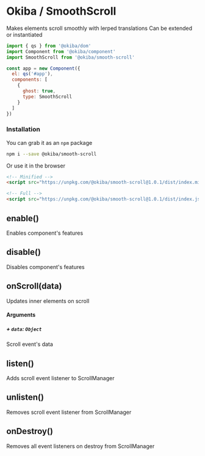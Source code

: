 

# Okiba / SmoothScroll
Makes elements scroll smoothly with lerped translations
Can be extended or instantiated




```javascript
import { qs } from '@okiba/dom'
import Component from '@okiba/component'
import SmoothScroll from '@okiba/smooth-scroll'

const app = new Component({
  el: qs('#app'),
  components: [
    {
      ghost: true,
      type: SmoothScroll
    }
  ]
})
```



### Installation

You can grab it as an `npm` package 
```bash
npm i --save @okiba/smooth-scroll
```

Or use it in the browser
```html
<!-- Minified -->
<script src="https://unpkg.com/@okiba/smooth-scroll@1.0.1/dist/index.min.js"></script>

<!-- Full -->
<script src="https://unpkg.com/@okiba/smooth-scroll@1.0.1/dist/index.js"></script>
```




## enable()


Enables component's features







## disable()


Disables component's features







## onScroll(data)


Updates inner elements on scroll







#### Arguments


##### + `data`: `Object`

Scroll event's data





## listen()


Adds scroll event listener to ScrollManager







## unlisten()


Removes scroll event listener from ScrollManager







## onDestroy()


Removes all event listeners on destroy from ScrollManager






